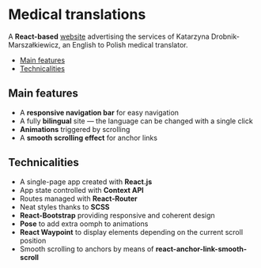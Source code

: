 # Medical translations

A **React-based** [website](https://drobnik.biz/) advertising the services of Katarzyna Drobnik-Marszałkiewicz, an English to Polish medical translator.

* [Main features](#main-features)
* [Technicalities](#technicalities)

## Main features

* A **responsive navigation bar** for easy navigation
* A fully **bilingual** site — the language can be changed with a single click
* **Animations** triggered by scrolling
* A **smooth scrolling effect** for anchor links

## Technicalities

* A single-page app created with **React.js**
* App state controlled with **Context API**
* Routes managed with **React-Router**
* Neat styles thanks to **SCSS**
* **React-Bootstrap** providing responsive and coherent design
* **Pose** to add extra oomph to animations
* **React Waypoint** to display elements depending on the current scroll position
* Smooth scrolling to anchors by means of **react-anchor-link-smooth-scroll**
